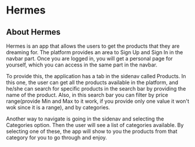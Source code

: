 # Hermes

## About Hermes

Hermes is an app that allows the users to get the products that they are dreaming for. The platform provides an area to Sign Up and Sign In in the navbar part. Once you are logged in, you will get a personal page for yourself, which you can access in the same part in the navbar.

To provide this, the application has a tab in the sidenav called Products. In this one, the user can get all the products available in the platform, and he/she can search for specific products in the search bar by providing the name of the product. Also, in this search bar you can filter by price range(provide Min and Max to it work, if you provide only one value it won't wok since it is a range), and by categories.

Another way to navigate is going in the sidenav and selecting the Categories option. Then the user will see a list of categories available. By selecting one of these, the app will show to you the products from that category for you to go through and enjoy.


